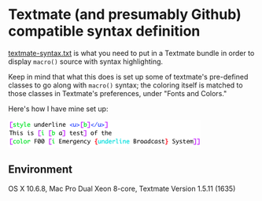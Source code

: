 # Textmate \(and presumably Github\) compatible syntax definition

[textmate-syntax.txt](textmate-syntax.txt) is what you need to
put in a Textmate bundle in order to display `macro()` source
with syntax highlighting.

Keep in mind that what this does is set up some of textmate's
pre-defined classes to go along with `macro()` syntax; the coloring
itself is matched to those classes in Textmate's preferences,
under "Fonts and Colors."

Here's how I have mine set up:

![Textmate Syntax](textmate-syntax.png)

## Environment

OS X 10.6.8, Mac Pro Dual Xeon 8-core, Textmate Version 1.5.11 (1635)
